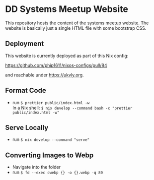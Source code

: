 # DD Systems Meetup Website

This repository hosts the content of the systems meetup website. The website
is basically just a single HTML file with some bootstrap CSS.

## Deployment

This website is currently deployed as part of this Nix config:

https://github.com/phip1611/nixos-configs/pull/84

and reachable under <https://ukvly.org>.

## Format Code

- run `$ prettier public/index.html -w` \
  In a Nix shell: `$ nix develop --command bash -c "prettier public/index.html -w"`

## Serve Locally

- run `$ nix develop --command "serve"`

## Converting Images to Webp

- Navigate into the folder
- run `$ fd --exec cwebp {} -o {}.webp -q 80`
